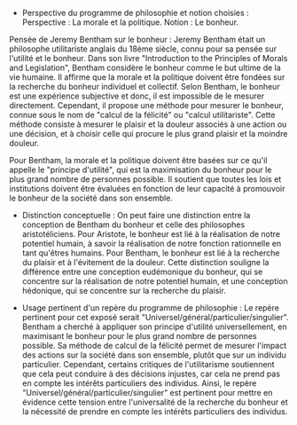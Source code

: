 - Perspective du programme de philosophie et notion choisies :
Perspective : La morale et la politique.
Notion : Le bonheur.

Pensée de Jeremy Bentham sur le bonheur :
Jeremy Bentham était un philosophe utilitariste anglais du 18ème siècle, connu pour sa pensée sur l'utilité et le bonheur. Dans son livre "Introduction to the Principles of Morals and Legislation", Bentham considère le bonheur comme le but ultime de la vie humaine. Il affirme que la morale et la politique doivent être fondées sur la recherche du bonheur individuel et collectif. Selon Bentham, le bonheur est une expérience subjective et donc, il est impossible de le mesurer directement. Cependant, il propose une méthode pour mesurer le bonheur, connue sous le nom de "calcul de la félicité" ou "calcul utilitariste". Cette méthode consiste à mesurer le plaisir et la douleur associés à une action ou une décision, et à choisir celle qui procure le plus grand plaisir et la moindre douleur.

Pour Bentham, la morale et la politique doivent être basées sur ce qu'il appelle le "principe d'utilité", qui est la maximisation du bonheur pour le plus grand nombre de personnes possible. Il soutient que toutes les lois et institutions doivent être évaluées en fonction de leur capacité à promouvoir le bonheur de la société dans son ensemble.

- Distinction conceptuelle :
On peut faire une distinction entre la conception de Bentham du bonheur et celle des philosophes aristotéliciens. Pour Aristote, le bonheur est lié à la réalisation de notre potentiel humain, à savoir la réalisation de notre fonction rationnelle en tant qu'êtres humains. Pour Bentham, le bonheur est lié à la recherche du plaisir et à l'évitement de la douleur. Cette distinction souligne la différence entre une conception eudémonique du bonheur, qui se concentre sur la réalisation de notre potentiel humain, et une conception hédonique, qui se concentre sur la recherche du plaisir.

- Usage pertinent d'un repère du programme de philosophie :
Le repère pertinent pour cet exposé serait "Universel/général/particulier/singulier". Bentham a cherché à appliquer son principe d'utilité universellement, en maximisant le bonheur pour le plus grand nombre de personnes possible. Sa méthode de calcul de la félicité permet de mesurer l'impact des actions sur la société dans son ensemble, plutôt que sur un individu particulier. Cependant, certains critiques de l'utilitarisme soutiennent que cela peut conduire à des décisions injustes, car cela ne prend pas en compte les intérêts particuliers des individus. Ainsi, le repère "Universel/général/particulier/singulier" est pertinent pour mettre en évidence cette tension entre l'universalité de la recherche du bonheur et la nécessité de prendre en compte les intérêts particuliers des individus.
